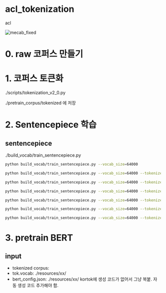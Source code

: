 # acl_tokenization
acl

![mecab_fixed](https://github.com/taeheejeon22/konlpy-mecab-fixed)


# 0. raw 코퍼스 만들기

# 1. 코퍼스 토큰화
./scripts/tokenization_v2_0.py

./pretrain_corpus/tokenized 에 저장


# 2. Sentencepiece 학습

[comment]: <> (## mecab 토큰화)

[comment]: <> (./build_vocab/build_mecab_vocab_our.py &#40;자동화 위해 코드 수정 필요&#41;)

[comment]: <> (```bash)

[comment]: <> (python build_vocab/build_mecab_vocab_our.py --vocab_size=64000)

[comment]: <> (```)


## sentencepiece
./build_vocab/train_sentencepiece.py
```bash
python build_vocab/train_sentencepiece.py --vocab_size=64000

python build_vocab/train_sentencepiece.py --vocab_size=64000 --tokenizer_type="mecab_orig" --composition_type="composed"

python build_vocab/train_sentencepiece.py --vocab_size=64000 --tokenizer_type="mecab_orig" --composition_type="decomposed_pure"

python build_vocab/train_sentencepiece.py --vocab_size=64000 --tokenizer_type="mecab_orig" --composition_type="decomposed_morphological"

python build_vocab/train_sentencepiece.py --vocab_size=64000 --tokenizer_type="mecab_fixed" --composition_type="composed"

python build_vocab/train_sentencepiece.py --vocab_size=64000 --tokenizer_type="mecab_fixed" --composition_type="decomposed_pure"

python build_vocab/train_sentencepiece.py --vocab_size=64000 --tokenizer_type="mecab_fixed" --composition_type="decomposed_morphological"

```


# 3. pretrain BERT
## input 
- tokenized corpus:
- tok.vocab: ./resources/xx/
- bert_config.json: ./resources/xx/
   kortok에 생성 코드가 없어서 그냥 복붙. 자동 생성 코드 추가해야 함.